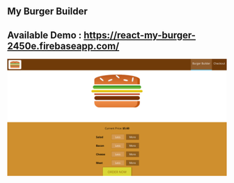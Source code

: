 ## My Burger Builder

## Available Demo : https://react-my-burger-2450e.firebaseapp.com/

![Demo](demo.png)